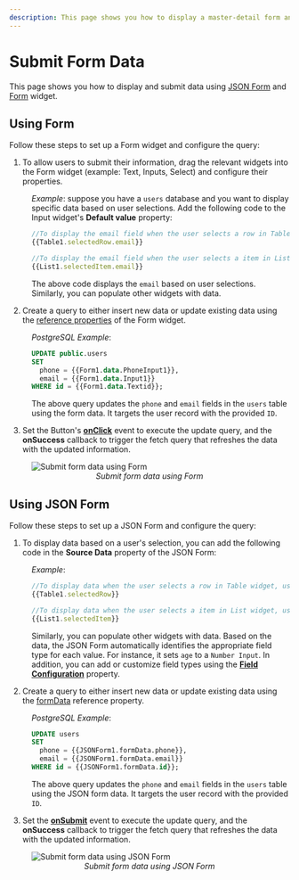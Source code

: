 ```yaml
---
description: This page shows you how to display a master-detail form and update table data using a JSON form and Form widget.
---
```

# Submit Form Data

This page shows you how to display and submit data using [JSON Form](/reference/widgets/json-form) and [Form](/reference/widgets/form) widget.


## Using Form

Follow these steps to set up a Form widget and configure the query:

1. To allow users to submit their information, drag the relevant widgets into the Form widget (example: Text, Inputs, Select) and configure their properties.

<dd>

*Example*: suppose you have a `users` database and you want to display specific data based on user selections. Add the following code to the Input widget's **Default value** property:

```js
//To display the email field when the user selects a row in Table widget, use:
{{Table1.selectedRow.email}}

//To display the email field when the user selects a item in List widget, use:
{{List1.selectedItem.email}}
```

The above code displays the `email` based on user selections. Similarly, you can populate other widgets with data.


</dd>

2. Create a query to either insert new data or update existing data using the [reference properties](/reference/widgets/form#reference-properties) of the Form widget.

<dd>

*PostgreSQL Example*: 

```sql
UPDATE public.users
SET 
  phone = {{Form1.data.PhoneInput1}},
  email = {{Form1.data.Input1}}
WHERE id = {{Form1.data.Textid}};
```

The above query updates the `phone` and `email` fields in the `users` table using the form data. It targets the user record with the provided `ID`.


</dd>

3. Set the Button's [**onClick**](/reference/widgets/button#onclick) event to execute the update query, and the **onSuccess** callback to trigger the fetch query that refreshes the data with the updated information.

 <figure>
  <img src="/img/refresh-after-update.gif" style= {{width:"810px", height:"auto"}} alt="Submit form data using Form"/>
  <figcaption align = "center"><i>Submit form data using Form</i></figcaption>
</figure>



## Using JSON Form

Follow these steps to set up a JSON Form and configure the query:


1. To display data based on a user's selection, you can add the following code in the **Source Data** property of the JSON Form:

<dd>

*Example*: 

```js
//To display data when the user selects a row in Table widget, use:
{{Table1.selectedRow}}

//To display data when the user selects a item in List widget, use:
{{List1.selectedItem}}
```

Similarly, you can populate other widgets with data. Based on the data, the JSON Form automatically identifies the appropriate field type for each value. For instance, it sets `age` to a `Number Input`. In addition, you can add or customize field types using the [**Field Configuration**](/reference/widgets/json-form#field-configuration-list) property.



</dd>

2. Create a query to either insert new data or update existing data using the [formData](/reference/widgets/json-form#formdata-object) reference property.


<dd>

*PostgreSQL Example*: 

```sql
UPDATE users
SET 
  phone = {{JSONForm1.formData.phone}},
  email = {{JSONForm1.formData.email}}
WHERE id = {{JSONForm1.formData.id}};
```

The above query updates the `phone` and `email` fields in the `users` table using the JSON form data. It targets the user record with the provided `ID`.


</dd>

3. Set the [**onSubmit**](/reference/widgets/json-form#events) event to execute the update query, and the **onSuccess** callback to trigger the fetch query that refreshes the data with the updated information.

 <figure>
  <img src="/img/json-update.png" style= {{width:"700px", height:"auto"}} alt="Submit form data using JSON Form"/>
  <figcaption align = "center"><i>Submit form data using JSON Form</i></figcaption>
</figure>

